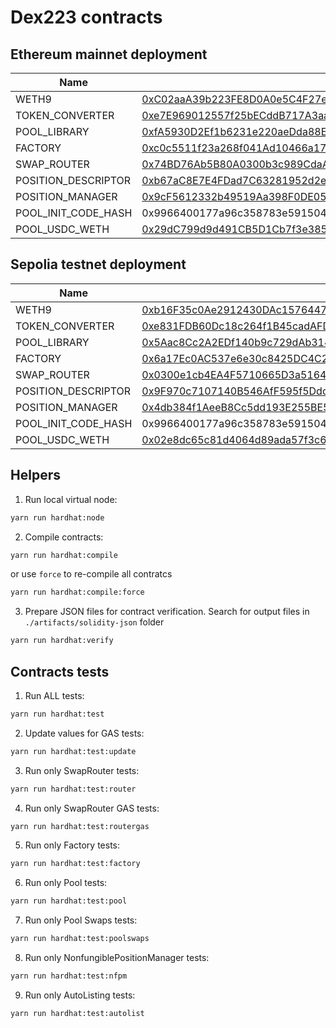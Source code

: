 # Dex223 contracts

## Ethereum mainnet deployment

| Name                | Address                                                                                                                    |
| ------------------- | -------------------------------------------------------------------------------------------------------------------------- |
| WETH9               | [0xC02aaA39b223FE8D0A0e5C4F27eAD9083C756Cc2](https://etherscan.io/address/0xC02aaA39b223FE8D0A0e5C4F27eAD9083C756Cc2#code) |
| TOKEN_CONVERTER     | [0xe7E969012557f25bECddB717A3aa2f4789ba9f9a](https://etherscan.io/address/0xe7E969012557f25bECddB717A3aa2f4789ba9f9a#code) |
| POOL_LIBRARY        | [0xfA5930D2Ef1b6231e220aeDda88E28C4E8F0F3a0](https://etherscan.io/address/0xfA5930D2Ef1b6231e220aeDda88E28C4E8F0F3a0#code) |
| FACTORY             | [0xc0c5511f23a268f041Ad10466a17b719942a8F1f](https://etherscan.io/address/0xc0c5511f23a268f041Ad10466a17b719942a8F1f#code) |
| SWAP_ROUTER         | [0x74BD76Ab5B80A0300b3c989CdaAC34D2984cEBde](https://etherscan.io/address/0x74BD76Ab5B80A0300b3c989CdaAC34D2984cEBde#code) |
| POSITION_DESCRIPTOR | [0xb67aC8E7E4FDad7C63281952d2e3A5a0912f4ca0](https://etherscan.io/address/0xb67aC8E7E4FDad7C63281952d2e3A5a0912f4ca0#code) |
| POSITION_MANAGER    | [0x9cF5612332b49519Aa398F0DE05d0a69D84124F1](https://etherscan.io/address/0x9cF5612332b49519Aa398F0DE05d0a69D84124F1#code) |
| POOL_INIT_CODE_HASH | 0x9966400177a96c358783e5915045e9e9f19d514dadb45a9e599b5f6295cbfd64                                                         |
| POOL_USDC_WETH      | [0x29dC799d9d491CB5D1Cb7f3e385aEDEa0D39f0dD](https://etherscan.io/address/0x29dC799d9d491CB5D1Cb7f3e385aEDEa0D39f0dD#code) |

## Sepolia testnet deployment

| Name                | Address                                                                                                                       |
|---------------------|-------------------------------------------------------------------------------------------------------------------------------|
| WETH9               | [0xb16F35c0Ae2912430DAc15764477E179D9B9EbEa](https://sepolia.etherscan.io/address/0xb16F35c0Ae2912430DAc15764477E179D9B9EbEa#code) |
| TOKEN_CONVERTER     | [0xe831FDB60Dc18c264f1B45cadAFD5f2f2993EE83](https://sepolia.etherscan.io/address/0xe831FDB60Dc18c264f1B45cadAFD5f2f2993EE83#code) |
| POOL_LIBRARY        | [0x5Aac8Cc2A2EDf140b9c729dAb31496B9F2a4b511](https://sepolia.etherscan.io/address/0x5Aac8Cc2A2EDf140b9c729dAb31496B9F2a4b511#code) |
| FACTORY             | [0x6a17Ec0AC537e6e30c8425DC4C253F7D5926E66B](https://sepolia.etherscan.io/address/0x6a17Ec0AC537e6e30c8425DC4C253F7D5926E66B#code) |
| SWAP_ROUTER         | [0x0300e1cb4EA4F5710665D3a51643888EC9FC3E2c](https://sepolia.etherscan.io/address/0x0300e1cb4EA4F5710665D3a51643888EC9FC3E2c#code) |
| POSITION_DESCRIPTOR | [0x9F970c7107140B546AfF595f5Ddd093d5460f131](https://sepolia.etherscan.io/address/0x9F970c7107140B546AfF595f5Ddd093d5460f131#code) |
| POSITION_MANAGER    | [0x4db384f1AeeB8Cc5dd193E255BE5F10a69034c8c](https://sepolia.etherscan.io/address/0x4db384f1AeeB8Cc5dd193E255BE5F10a69034c8c#code) |
| POOL_INIT_CODE_HASH | 0x9966400177a96c358783e5915045e9e9f19d514dadb45a9e599b5f6295cbfd64                                                        |
| POOL_USDC_WETH      | [0x02e8dc65c81d4064d89ada57f3c6880aa4f83c66](https://sepolia.etherscan.io/address/0x02e8dc65c81d4064d89ada57f3c6880aa4f83c66#code) |


## Helpers

1. Run local virtual node:

```bash
yarn run hardhat:node
```

2. Compile contracts:

```bash
yarn run hardhat:compile
```

or use `force` to re-compile all contratcs

```bash
yarn run hardhat:compile:force
```

3. Prepare JSON files for contract verification.
   Search for output files in `./artifacts/solidity-json` folder

```bash
yarn run hardhat:verify
```

## Contracts tests

1. Run ALL tests:

```bash
yarn run hardhat:test
```

2. Update values for GAS tests:

```bash
yarn run hardhat:test:update
```

3. Run only SwapRouter tests:

```bash
yarn run hardhat:test:router
```

4. Run only SwapRouter GAS tests:

```bash
yarn run hardhat:test:routergas
```

5. Run only Factory tests:

```bash
yarn run hardhat:test:factory
```

6. Run only Pool tests:

```bash
yarn run hardhat:test:pool
```

7. Run only Pool Swaps tests:

```bash
yarn run hardhat:test:poolswaps
```

8. Run only NonfungiblePositionManager tests:

```bash
yarn run hardhat:test:nfpm
```

9. Run only AutoListing tests:

```bash
yarn run hardhat:test:autolist
```
